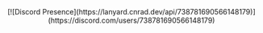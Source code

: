 <div align="center">
    [![Discord Presence](https://lanyard.cnrad.dev/api/738781690566148179)](https://discord.com/users/738781690566148179)
</div>

